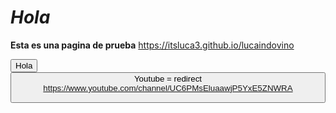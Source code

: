 # _Hola_
**Esta es una pagina de prueba**
https://itsluca3.github.io/lucaindovino

<button> Hola <button> Youtube = redirect https://www.youtube.com/channel/UC6PMsEluaawjP5YxE5ZNWRA
